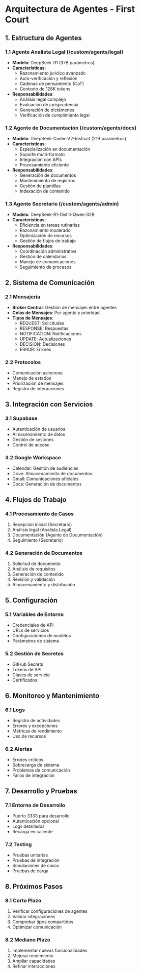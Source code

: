 # Arquitectura de Agentes - First Court

## 1. Estructura de Agentes

### 1.1 Agente Analista Legal (/custom/agents/legal)
- **Modelo**: DeepSeek-R1 (37B parámetros)
- **Características**:
  * Razonamiento jurídico avanzado
  * Auto-verificación y reflexión
  * Cadenas de pensamiento (CoT)
  * Contexto de 128K tokens
- **Responsabilidades**:
  * Análisis legal complejo
  * Evaluación de jurisprudencia
  * Generación de dictámenes
  * Verificación de cumplimiento legal

### 1.2 Agente de Documentación (/custom/agents/docs)
- **Modelo**: DeepSeek-Coder-V2-Instruct (21B parámetros)
- **Características**:
  * Especialización en documentación
  * Soporte multi-formato
  * Integración con APIs
  * Procesamiento eficiente
- **Responsabilidades**:
  * Generación de documentos
  * Mantenimiento de registros
  * Gestión de plantillas
  * Indexación de contenido

### 1.3 Agente Secretario (/custom/agents/admin)
- **Modelo**: DeepSeek-R1-Distill-Qwen-32B
- **Características**:
  * Eficiencia en tareas rutinarias
  * Razonamiento moderado
  * Optimización de recursos
  * Gestión de flujos de trabajo
- **Responsabilidades**:
  * Coordinación administrativa
  * Gestión de calendarios
  * Manejo de comunicaciones
  * Seguimiento de procesos

## 2. Sistema de Comunicación

### 2.1 Mensajería
- **Broker Central**: Gestión de mensajes entre agentes
- **Colas de Mensajes**: Por agente y prioridad
- **Tipos de Mensajes**:
  * REQUEST: Solicitudes
  * RESPONSE: Respuestas
  * NOTIFICATION: Notificaciones
  * UPDATE: Actualizaciones
  * DECISION: Decisiones
  * ERROR: Errores

### 2.2 Protocolos
- Comunicación asíncrona
- Manejo de estados
- Priorización de mensajes
- Registro de interacciones

## 3. Integración con Servicios

### 3.1 Supabase
- Autenticación de usuarios
- Almacenamiento de datos
- Gestión de sesiones
- Control de acceso

### 3.2 Google Workspace
- Calendar: Gestión de audiencias
- Drive: Almacenamiento de documentos
- Gmail: Comunicaciones oficiales
- Docs: Generación de documentos

## 4. Flujos de Trabajo

### 4.1 Procesamiento de Casos
1. Recepción inicial (Secretario)
2. Análisis legal (Analista Legal)
3. Documentación (Agente de Documentación)
4. Seguimiento (Secretario)

### 4.2 Generación de Documentos
1. Solicitud de documento
2. Análisis de requisitos
3. Generación de contenido
4. Revisión y validación
5. Almacenamiento y distribución

## 5. Configuración

### 5.1 Variables de Entorno
- Credenciales de API
- URLs de servicios
- Configuraciones de modelos
- Parámetros de sistema

### 5.2 Gestión de Secretos
- GitHub Secrets
- Tokens de API
- Claves de servicio
- Certificados

## 6. Monitoreo y Mantenimiento

### 6.1 Logs
- Registro de actividades
- Errores y excepciones
- Métricas de rendimiento
- Uso de recursos

### 6.2 Alertas
- Errores críticos
- Sobrecarga de sistema
- Problemas de comunicación
- Fallos de integración

## 7. Desarrollo y Pruebas

### 7.1 Entorno de Desarrollo
- Puerto 3333 para desarrollo
- Autenticación opcional
- Logs detallados
- Recarga en caliente

### 7.2 Testing
- Pruebas unitarias
- Pruebas de integración
- Simulaciones de casos
- Pruebas de carga

## 8. Próximos Pasos

### 8.1 Corto Plazo
1. Verificar configuraciones de agentes
2. Validar integraciones
3. Comprobar tipos compartidos
4. Optimizar comunicación

### 8.2 Mediano Plazo
1. Implementar nuevas funcionalidades
2. Mejorar rendimiento
3. Ampliar capacidades
4. Refinar interacciones
